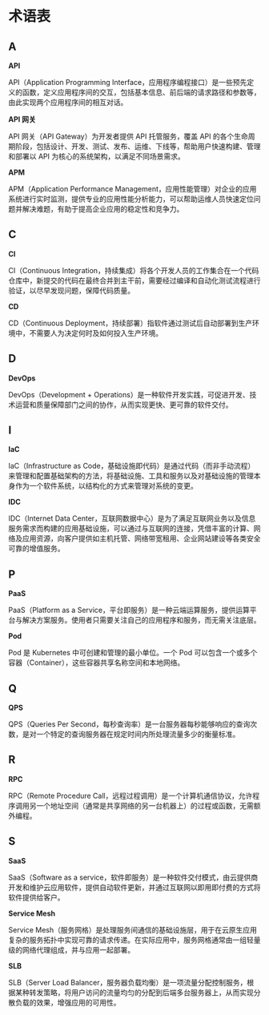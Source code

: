 # 术语表

## A

**API**

API（Application Programming Interface，应用程序编程接口）是一些预先定义的函数，定义应用程序间的交互，包括基本信息、前后端的请求路径和参数等，由此实现两个应用程序间的相互对话。



**API 网关**

API 网关（API Gateway）为开发者提供 API 托管服务，覆盖 API 的各个生命周期阶段，包括设计、开发、测试、发布、运维、下线等，帮助用户快速构建、管理和部署以 API 为核心的系统架构，以满足不同场景需求。



**APM**

APM（Application Performance Management，应用性能管理）对企业的应用系统进行实时监测，提供专业的应用性能分析能力，可以帮助运维人员快速定位问题并解决难题，有助于提高企业应用的稳定性和竞争力。



## C

**CI**

CI（Continuous Integration，持续集成）将各个开发人员的工作集合在一个代码仓库中，新提交的代码在最终合并到主干前，需要经过编译和自动化测试流程进行验证，以尽早发现问题，保障代码质量。



**CD**

CD（Continuous Deployment，持续部署）指软件通过测试后自动部署到生产环境中，不需要人为决定何时及如何投入生产环境。



## D

**DevOps**

DevOps（Development + Operations）是一种软件开发实践，可促进开发、技术运营和质量保障部门之间的协作，从而实现更快、更可靠的软件交付。



## I

**IaC**

IaC（Infrastructure as Code，基础设施即代码）是通过代码（而非手动流程）来管理和配置基础架构的方法，将基础设施、工具和服务以及对基础设施的管理本身作为一个软件系统，以结构化的方式来管理对系统的变更。



**IDC**

IDC（Internet Data Center，互联网数据中心）是为了满足互联网业务以及信息服务需求而构建的应用基础设施，可以通过与互联网的连接，凭借丰富的计算、网络及应用资源，向客户提供如主机托管、网络带宽租用、企业网站建设等各类安全可靠的增值服务。



## P

**PaaS**

PaaS（Platform as a Service，平台即服务）是一种云端运算服务，提供运算平台与解决方案服务。使用者只需要关注自己的应用程序和服务，而无需关注底层。



**Pod**

Pod 是 Kubernetes 中可创建和管理的最小单位。一个 Pod 可以包含一个或多个容器（Container），这些容器共享名称空间和本地网络。



## Q

**QPS**

QPS（Queries Per Second，每秒查询率）是一台服务器每秒能够响应的查询次数，是对一个特定的查询服务器在规定时间内所处理流量多少的衡量标准。



## R

**RPC**

RPC（Remote Procedure Call，远程过程调用）是一个计算机通信协议，允许程序调用另一个地址空间（通常是共享网络的另一台机器上）的过程或函数，无需额外编程。



## S

**SaaS**

SaaS（Software as a service，软件即服务）是一种软件交付模式，由云提供商开发和维护云应用软件，提供自动软件更新，并通过互联网以即用即付费的方式将软件提供给客户。



**Service Mesh**

Service Mesh（服务网格）是处理服务间通信的基础设施层，用于在云原生应用复杂的服务拓扑中实现可靠的请求传递。在实际应用中，服务网格通常由一组轻量级的网络代理组成，并与应用一起部署。



**SLB**

SLB（Server Load Balancer，服务器负载均衡）是一项流量分配控制服务，根据某种转发策略，将用户访问的流量均匀的分配到后端多台服务器上，从而实现分散负载的效果，增强应用的可用性。

